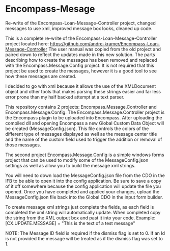 # Encompass-Mesage
Re-write of the Encompass-Loan-Message-Controller project, changed messages to use xml, improved message box looks, cleaned up code.

This is a complete re-write of the Encompass-Loan-Message-Controller project located here: https://github.com/andre-kramer/Encompass-Loan-Message-Controller
The user manual was copied from the old project and paired down to reflect the updates made in this new solution. 
The parts describing how to create the messages has been removed and replaced with the Encompass.Message.Config project. It is not required that this project be used to create the messages, however it is a good tool to see how these messages are created.

I decided to go with xml because it allows the use of the XMLDocument object and other tools that makes parsing these strings easier and far less error prone than my half backed attempt at a text parser.

This repository contains 2 projects: Encompass.Message.Controller and Encompass.Message.Config.
The Encompass.Message.Controller project is the Encompass plugin to be uploaded into Encompass.
After uploading the compiled dll and opening Encompass a new Global Custom Data Object will be created (MessageConfig.json).
This file controls the colors of the different type of messages displayed as well as the message center title and the name of the custom field used to trigger the addition or removal of those messages.

The second project Encompass.Message.Config is a simple windows forms project that can be used to modify some of the MessageConfig.json settings as well as allow you to build the message xml strings. 

You will need to down load the MessageConfig.json file from the CDO in the IFB to be able to open it into the config application. Be sure to save a copy of it off somewhere because the config application will update the file you opened. Once you have completed and applied your changes, upload the MessageConfig.json file back into the Global CDO in the input form builder.

To create message xml strings just complete the fields, as each field is completed the xml string will automatically update. When completed copy the string from the XML output box and past it into your code.
Example: [CX.UPDATE.MESSAGE] = "<message id='Test01' action='1' dismiss='1' display='0' title='This is a test message' link=''>This is the text of a test message</message>"

NOTE: The Message ID field is required if the dismiss flag is set to 0. If an Id is not provided the message will be treated as if the dismiss flag was set to 1.

